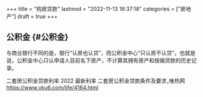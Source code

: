 +++
title = "购房贷款"
lastmod = "2022-11-13 18:37:18"
categories = ["房地产"]
draft = true
+++

## 公积金 {#公积金}

与商业银行不同的是，银行“认房也认贷”，而公积金中心“只认房不认贷”。也就是说，公积金中心只认申请人目前名下房产，不计算其拥有房产和按揭贷款的历史记录。

二套房公积金贷款利率 2022 最新利率 二套房公积金贷款条件及要求_唯热网
<https://www.vku6.com/life/4164.html>